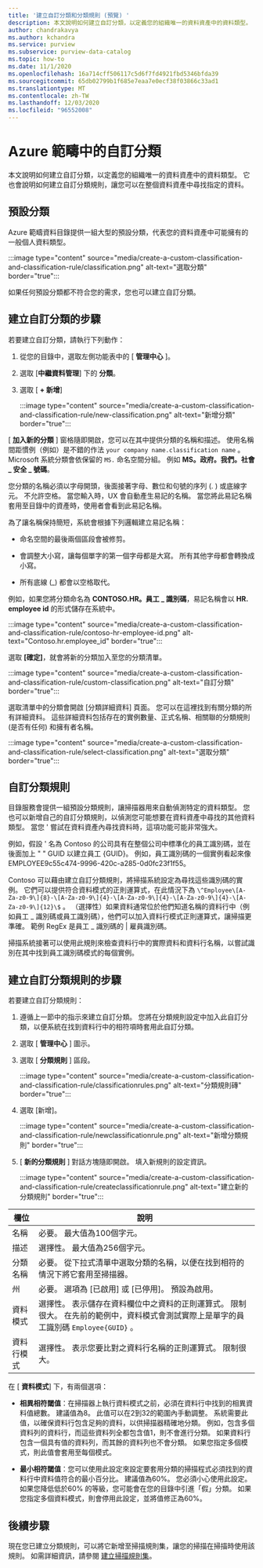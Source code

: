 ```yaml
---
title: '建立自訂分類和分類規則 (預覽) '
description: 本文說明如何建立自訂分類，以定義您的組織唯一的資料資產中的資料類型。 它也會說明如何建立自訂分類規則，讓您可以在整個資料資產中尋找指定的資料。
author: chandrakavya
ms.author: kchandra
ms.service: purview
ms.subservice: purview-data-catalog
ms.topic: how-to
ms.date: 11/1/2020
ms.openlocfilehash: 16a714cff506117c5d6f7fd4921fbd5346bfda39
ms.sourcegitcommit: 65db02799b1f685e7eaa7e0ecf38f03866c33ad1
ms.translationtype: MT
ms.contentlocale: zh-TW
ms.lasthandoff: 12/03/2020
ms.locfileid: "96552008"
---
```

# <a name="custom-classifications-in-azure-purview"></a>Azure 範疇中的自訂分類 

本文說明如何建立自訂分類，以定義您的組織唯一的資料資產中的資料類型。 它也會說明如何建立自訂分類規則，讓您可以在整個資料資產中尋找指定的資料。

## <a name="default-classifications"></a>預設分類

Azure 範疇資料目錄提供一組大型的預設分類，代表您的資料資產中可能擁有的一般個人資料類型。

:::image type="content" source="media/create-a-custom-classification-and-classification-rule/classification.png" alt-text="選取分類" border="true":::

如果任何預設分類都不符合您的需求，您也可以建立自訂分類。

## <a name="steps-to-create-a-custom-classification"></a>建立自訂分類的步驟

若要建立自訂分類，請執行下列動作：

1. 從您的目錄中，選取左側功能表中的 [ **管理中心** ]。

2. 選取 [**中繼資料管理**] 下的 **分類**。

3. 選取 [ **+ 新增**]

    :::image type="content" source="media/create-a-custom-classification-and-classification-rule/new-classification.png" alt-text="新增分類" border="true":::

[ **加入新的分類** ] 窗格隨即開啟，您可以在其中提供分類的名稱和描述。 使用名稱間距慣例（例如）是不錯的作法 `your company name.classification name` 。
Microsoft 系統分類會依保留的 `MS.` 命名空間分組。 例如 **MS。政府。我們。社會 \_ 安全 \_ 號碼**。

您分類的名稱必須以字母開頭，後面接著字母、數位和句號的序列 (. ) 或底線字元。
不允許空格。 當您輸入時，UX 會自動產生易記的名稱。 當您將此易記名稱套用至目錄中的資產時，使用者會看到此易記名稱。

為了讓名稱保持簡短，系統會根據下列邏輯建立易記名稱：

- 命名空間的最後兩個區段會被修剪。

- 會調整大小寫，讓每個單字的第一個字母都是大寫。 所有其他字母都會轉換成小寫。

- 所有底線 (\_) 都會以空格取代。

例如，如果您將分類命名為 **CONTOSO.HR。員工 \_ 識別碼**，易記名稱會以 **HR. employee id** 的形式儲存在系統中。

:::image type="content" source="media/create-a-custom-classification-and-classification-rule/contoso-hr-employee-id.png" alt-text="Contoso.hr.employee_id" border="true":::

選取 **[確定]**，就會將新的分類加入至您的分類清單。

:::image type="content" source="media/create-a-custom-classification-and-classification-rule/custom-classification.png" alt-text="自訂分類" border="true":::

選取清單中的分類會開啟 [分類詳細資料] 頁面。 您可以在這裡找到有關分類的所有詳細資料。
這些詳細資料包括存在的實例數量、正式名稱、相關聯的分類規則 (是否有任何) 和擁有者名稱。

:::image type="content" source="media/create-a-custom-classification-and-classification-rule/select-classification.png" alt-text="選取分類" border="true":::

## <a name="custom-classification-rules"></a>自訂分類規則

目錄服務會提供一組預設分類規則，讓掃描器用來自動偵測特定的資料類型。 您也可以新增自己的自訂分類規則，以偵測您可能想要在資料資產中尋找的其他資料類型。 當您 \' 嘗試在資料資產內尋找資料時，這項功能可能非常強大。

例如，假設 \' 名為 Contoso 的公司具有在整個公司中標準化的員工識別碼，並在後面加上 \" \" GUID 以建立員工 {GUID}。 例如，員工識別碼的一個實例看起來像 EMPLOYEE9c55c474-9996-420c-a285-0d0fc23f1f55。

Contoso 可以藉由建立自訂分類規則，將掃描系統設定為尋找這些識別碼的實例。 它們可以提供符合資料模式的正則運算式，在此情況下為 `\^Employee\[A-Za-z0-9\]{8}-\[A-Za-z0-9\]{4}-\[A-Za-z0-9\]{4}-\[A-Za-z0-9\]{4}-\[A-Za-z0-9\]{12}\$` 。 （選擇性）如果資料通常位於他們知道名稱的資料行中（例如員工 \_ 識別碼或員工識別碼），他們可以加入資料行模式正則運算式，讓掃描更準確。 範例 RegEx 是員工 \_ 識別碼的 \| 雇員識別碼。

掃描系統接著可以使用此規則來檢查資料行中的實際資料和資料行名稱，以嘗試識別在其中找到員工識別碼模式的每個實例。

## <a name="steps-to-create-a-custom-classification-rule"></a>建立自訂分類規則的步驟

若要建立自訂分類規則：

1. 遵循上一節中的指示來建立自訂分類。 您將在分類規則設定中加入此自訂分類，以便系統在找到資料行中的相符項時套用此自訂分類。

2. 選取 [ **管理中心** ] 圖示。

3. 選取 [ **分類規則** ] 區段。

    :::image type="content" source="media/create-a-custom-classification-and-classification-rule/classificationrules.png" alt-text="分類規則磚" border="true":::

4. 選取 [新增]。

    :::image type="content" source="media/create-a-custom-classification-and-classification-rule/newclassificationrule.png" alt-text="新增分類規則" border="true":::

5. [ **新的分類規則** ] 對話方塊隨即開啟。 填入新規則的設定資訊。

    :::image type="content" source="media/create-a-custom-classification-and-classification-rule/createclassificationrule.png" alt-text="建立新的分類規則" border="true":::

|欄位     |說明  |
|---------|---------|
|名稱   |    必要。 最大值為100個字元。    |
|描述      |選擇性。 最大值為256個字元。    |
|分類名稱    | 必要。 從下拉式清單中選取分類的名稱，以便在找到相符的情況下將它套用至掃描器。        |
|州   |  必要。 選項為 [已啟用] 或 [已停用]。 預設為啟用。    |
|資料模式    |選擇性。 表示儲存在資料欄位中之資料的正則運算式。 限制很大。 在先前的範例中，資料模式會測試實際上是單字的員工識別碼 `Employee{GUID}` 。  |
|資料行模式    |選擇性。 表示您要比對之資料行名稱的正則運算式。 限制很大。          |

在 [ **資料模式**] 下，有兩個選項：

- **相異相符閾值**：在掃描器上執行資料模式之前，必須在資料行中找到的相異資料值總數。 建議值為8。 此值可以在2到32的範圍內手動調整。 系統需要此值，以確保資料行包含足夠的資料，以供掃描器精確地分類。 例如，包含多個資料列的資料行，而這些資料列全都包含值1，則不會進行分類。 如果資料行包含一個具有值的資料列，而其餘的資料列也不會分類。 如果您指定多個模式，則此值會套用至每個模式。

- **最小相符閾值**：您可以使用此設定來設定要套用分類的掃描程式必須找到的資料行中資料值符合的最小百分比。 建議值為60%。 您必須小心使用此設定。 如果您降低低於60% 的等級，您可能會在您的目錄中引進「假」分類。 如果您指定多個資料模式，則會停用此設定，並將值修正為60%。

## <a name="next-steps"></a>後續步驟

現在您已建立分類規則，可以將它新增至掃描規則集，讓您的掃描在掃描時使用該規則。 如需詳細資訊，請參閱 [建立掃描規則集](create-a-scan-rule-set.md)。
